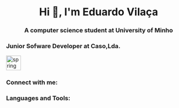 <h1 align="center">Hi 👋, I'm Eduardo Vilaça</h1>
<h3 align="center">A computer science student at University of Minho</h3>

<h3 align="left">Junior Sofware Developer at Caso,Lda.</h3>
<p align="left"><a href="https://spring.io/" target="_blank" rel="noreferrer"> <img src="https://www.vectorlogo.zone/logos/springio/springio-icon.svg" alt="spring" width="40" height="40"/> </a> </p>


<h3 align="left">Connect with me:</h3>



<h3 align="left">Languages and Tools:</h3>

